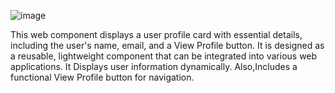 ![image](https://github.com/user-attachments/assets/e2ea02eb-1c99-4793-ba41-ba229a8b4700)

This web component displays a user profile card with essential details, including the user's name, email, and a View Profile button.
It is designed as a reusable, lightweight component that can be integrated into various web applications.
It  Displays user information dynamically. Also,Includes a functional View Profile button for navigation.
